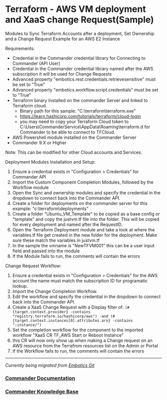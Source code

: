 # Terraform - AWS VM deployment and XaaS change Request(Sample)

Modules to Sync Terraform Accounts after a deployment, Set Ownership and a Change Request Example for an AWS E2 Instance

Requirements:
* Credential in the Commander credential library for Connecting to Commander (API User)
* Credential in the Commander credential library named after the AWS subscription it will be used for Change Requests
* Advanced property "embotics.rest.credentials.retrievesensitive" must be set to "True"
* Advanced property "embotics.workflow.script.credentials" must be set to "True"
* Terraform binary Installed on the commander Server and linked to Terraform cloud.
    * Binary path for this sample:  "C:\terraform\terraform.exe"
    * https://learn.hashicorp.com/tutorials/terraform/cloud-login
    * you may need to copy your Terraform Cloud token to C:\Users\CommanderService\AppData\Roaming\terraform.d for Commander to be able to connect to TFCloud.
* AWS Powershell module installed on the Commander Server
* Commander 9.X or Higher 

Note: This can be modified for other Cloud accounts and Services.  

Deployment Modules Installation and Setup:
1. Ensure a credential exists in "Configuration > Credentials" for Commander API
2. Import the Custom Component Completion Modules, followed by the Workflow module
3. Open the Sync and ownership modules and specify the credential in the dropdown to connect back into the Commander API. 
4. Create a folder for deployments on the commander server for this example: "c:\terraform\deployments"
5. Create a folder "Ubuntu_VM_Template" to be copied as a base config or "template" and copy the justvm.tf file into the folder. This will be copied for every deployment and named after the RequestID. 
6. Open the Terraform Deployment module and take a look at where the variables.tf file get created in the new folder for the deployment. Make sure these match the variables in justvm.tf
7. In the sample the vmname is "NewTFVM001" this can be a user input field and passed into the module
8. If the Module fails to run, the comments will contain the errors

Change Request Workflow:
1. Ensure a credential exists in "Configuration > Credentials" for the AWS account the name must match the subscription ID for programatic lookup. 
2. Import the Change Completion Workflow. 
3. Edit the workflow and specify the credential in the dropdown to connect back into the Commander API.
4. Create a XaaS Change Request with a Display filter of: ```(#{target.context.provider} -contains "registry.terraform.io/hashicorp/aws") -and (#{target.context.instances[0].attributes.arn} -contains ":instance/")```
5. Set the completion workflow for the component to the imported workflow "XaaS CR TF_AWS Start or Reboot Instance" 
6. this CR will now only show up when making a Change request on an AWS resource from the Terrafrom resources list  on the Admin or Portal 
4. If the Workflow fails to run, the comments will contain the errors 
____

*Currently being migrated from [Embotics Git](https://github.com/Embotics)*

### [Commander Documentation](https://docs.snowsoftware.com/commander/index.htm)

### [Commander Knowledge Base](https://community.snowsoftware.com/s/topic/0TO1r000000E5srGAC/commander?tabset-056aa=2)
